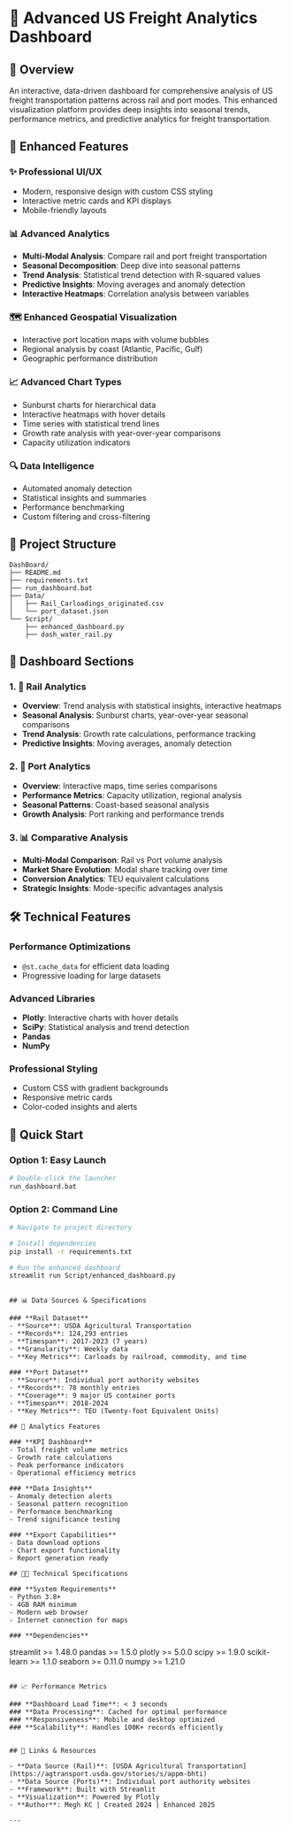 # 🚛 Advanced US Freight Analytics Dashboard

## 🎯 Overview
An interactive, data-driven dashboard for comprehensive analysis of US freight transportation patterns across rail and port modes. This enhanced visualization platform provides deep insights into seasonal trends, performance metrics, and predictive analytics for freight transportation.

## 🚀 Enhanced Features

### ✨ **Professional UI/UX**
- Modern, responsive design with custom CSS styling
- Interactive metric cards and KPI displays
- Mobile-friendly layouts

### 📊 **Advanced Analytics**
- **Multi-Modal Analysis**: Compare rail and port freight transportation
- **Seasonal Decomposition**: Deep dive into seasonal patterns
- **Trend Analysis**: Statistical trend detection with R-squared values
- **Predictive Insights**: Moving averages and anomaly detection
- **Interactive Heatmaps**: Correlation analysis between variables

### 🗺️ **Enhanced Geospatial Visualization**
- Interactive port location maps with volume bubbles
- Regional analysis by coast (Atlantic, Pacific, Gulf)
- Geographic performance distribution

### 📈 **Advanced Chart Types**
- Sunburst charts for hierarchical data
- Interactive heatmaps with hover details
- Time series with statistical trend lines
- Growth rate analysis with year-over-year comparisons
- Capacity utilization indicators

### 🔍 **Data Intelligence**
- Automated anomaly detection
- Statistical insights and summaries
- Performance benchmarking
- Custom filtering and cross-filtering

## 📂 Project Structure

```
DashBoard/
├── README.md                    
├── requirements.txt             
├── run_dashboard.bat           
├── Data/
│   ├── Rail_Carloadings_originated.csv    
│   └── port_dataset.json                  
└── Script/
    ├── enhanced_dashboard.py              
    ├── dash_water_rail.py                                  
```

## 🎨 Dashboard Sections

### 1. **🚆 Rail Analytics**
- **Overview**: Trend analysis with statistical insights, interactive heatmaps
- **Seasonal Analysis**: Sunburst charts, year-over-year seasonal comparisons
- **Trend Analysis**: Growth rate calculations, performance tracking
- **Predictive Insights**: Moving averages, anomaly detection

### 2. **🚢 Port Analytics**
- **Overview**: Interactive maps, time series comparisons
- **Performance Metrics**: Capacity utilization, regional analysis
- **Seasonal Patterns**: Coast-based seasonal analysis
- **Growth Analysis**: Port ranking and performance trends

### 3. **📊 Comparative Analysis**
- **Multi-Modal Comparison**: Rail vs Port volume analysis
- **Market Share Evolution**: Modal share tracking over time
- **Conversion Analytics**: TEU equivalent calculations
- **Strategic Insights**: Mode-specific advantages analysis

## 🛠️ Technical Features

### **Performance Optimizations**
- `@st.cache_data` for efficient data loading
- Progressive loading for large datasets

### **Advanced Libraries**
- **Plotly**: Interactive charts with hover details
- **SciPy**: Statistical analysis and trend detection
- **Pandas**
- **NumPy**

### **Professional Styling**
- Custom CSS with gradient backgrounds
- Responsive metric cards
- Color-coded insights and alerts

## 🚀 Quick Start

### **Option 1: Easy Launch**
```bash
# Double-click the launcher
run_dashboard.bat
```

### **Option 2: Command Line**
```bash
# Navigate to project directory

# Install dependencies
pip install -r requirements.txt

# Run the enhanced dashboard
streamlit run Script/enhanced_dashboard.py
```

```

## 📊 Data Sources & Specifications

### **Rail Dataset**
- **Source**: USDA Agricultural Transportation
- **Records**: 124,293 entries
- **Timespan**: 2017-2023 (7 years)
- **Granularity**: Weekly data
- **Key Metrics**: Carloads by railroad, commodity, and time

### **Port Dataset**
- **Source**: Individual port authority websites
- **Records**: 78 monthly entries
- **Coverage**: 9 major US container ports
- **Timespan**: 2018-2024
- **Key Metrics**: TEU (Twenty-foot Equivalent Units)

## 🎯 Analytics Features

### **KPI Dashboard**
- Total freight volume metrics
- Growth rate calculations
- Peak performance indicators
- Operational efficiency metrics

### **Data Insights**
- Anomaly detection alerts
- Seasonal pattern recognition
- Performance benchmarking
- Trend significance testing

### **Export Capabilities**
- Data download options
- Chart export functionality
- Report generation ready

## 👨‍💻 Technical Specifications

### **System Requirements**
- Python 3.8+
- 4GB RAM minimum
- Modern web browser
- Internet connection for maps

### **Dependencies**
```
streamlit >= 1.48.0
pandas >= 1.5.0
plotly >= 5.0.0
scipy >= 1.9.0
scikit-learn >= 1.1.0
seaborn >= 0.11.0
numpy >= 1.21.0
```

## 📈 Performance Metrics

### **Dashboard Load Time**: < 3 seconds
### **Data Processing**: Cached for optimal performance
### **Responsiveness**: Mobile and desktop optimized
### **Scalability**: Handles 100K+ records efficiently


## 🔗 Links & Resources

- **Data Source (Rail)**: [USDA Agricultural Transportation](https://agtransport.usda.gov/stories/s/appm-bhti)
- **Data Source (Ports)**: Individual port authority websites
- **Framework**: Built with Streamlit
- **Visualization**: Powered by Plotly
- **Author**: Megh KC | Created 2024 | Enhanced 2025

---
